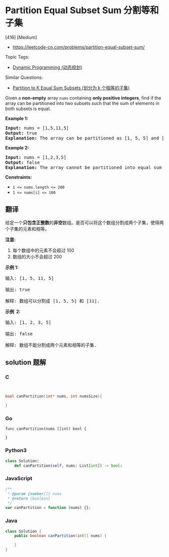 # Partition Equal Subset Sum 分割等和子集

[416] [Medium]

- https://leetcode-cn.com/problems/partition-equal-subset-sum/

Topic Tags:

- [Dynamic Programming (动态规划)](https://leetcode-cn.com/tag/dynamic-programming/)

Similar Questions:

- [Partition to K Equal Sum Subsets (划分为 k 个相等的子集)](https://leetcode-cn.com/problems/partition-to-k-equal-sum-subsets/)

Given a **non-empty** array `nums` containing **only positive integers**, find if the array can be partitioned into two subsets such that the sum of elements in both subsets is equal.

**Example 1:**

<pre><strong>Input:</strong> nums = [1,5,11,5]
<strong>Output:</strong> true
<strong>Explanation:</strong> The array can be partitioned as [1, 5, 5] and [11].
</pre>

**Example 2:**

<pre><strong>Input:</strong> nums = [1,2,3,5]
<strong>Output:</strong> false
<strong>Explanation:</strong> The array cannot be partitioned into equal sum subsets.
</pre>

**Constraints:**

- `1 <= nums.length <= 200`
- `1 <= nums[i] <= 100`

## 翻译

给定一个**只包含正整数**的**非空**数组。是否可以将这个数组分割成两个子集，使得两个子集的元素和相等。

**注意:**

1.  每个数组中的元素不会超过 100
2.  数组的大小不会超过 200

**示例 1:**

<pre>输入: [1, 5, 11, 5]

输出: true

解释: 数组可以分割成 [1, 5, 5] 和 [11].
</pre>

**示例  2:**

<pre>输入: [1, 2, 3, 5]

输出: false

解释: 数组不能分割成两个元素和相等的子集.
</pre>

## solution 题解

### C

```c


bool canPartition(int* nums, int numsSize){

}
```

### Go

```golang
func canPartition(nums []int) bool {

}
```

### Python3

```python
class Solution:
    def canPartition(self, nums: List[int]) -> bool:
```

### JavaScript

```javascript
/**
 * @param {number[]} nums
 * @return {boolean}
 */
var canPartition = function (nums) {};
```

### Java

```java
class Solution {
    public boolean canPartition(int[] nums) {

    }
}
```
